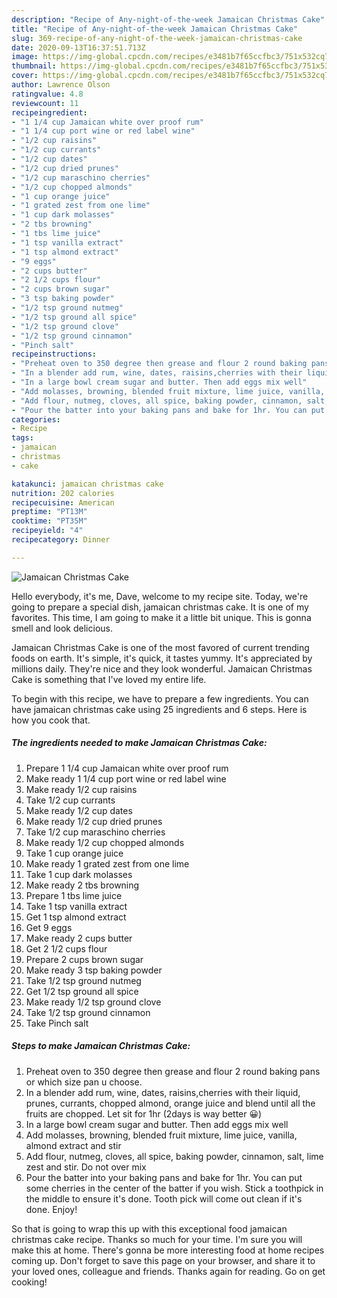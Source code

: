 ```yaml
---
description: "Recipe of Any-night-of-the-week Jamaican Christmas Cake"
title: "Recipe of Any-night-of-the-week Jamaican Christmas Cake"
slug: 369-recipe-of-any-night-of-the-week-jamaican-christmas-cake
date: 2020-09-13T16:37:51.713Z
image: https://img-global.cpcdn.com/recipes/e3481b7f65ccfbc3/751x532cq70/jamaican-christmas-cake-recipe-main-photo.jpg
thumbnail: https://img-global.cpcdn.com/recipes/e3481b7f65ccfbc3/751x532cq70/jamaican-christmas-cake-recipe-main-photo.jpg
cover: https://img-global.cpcdn.com/recipes/e3481b7f65ccfbc3/751x532cq70/jamaican-christmas-cake-recipe-main-photo.jpg
author: Lawrence Olson
ratingvalue: 4.8
reviewcount: 11
recipeingredient:
- "1 1/4 cup Jamaican white over proof rum"
- "1 1/4 cup port wine or red label wine"
- "1/2 cup raisins"
- "1/2 cup currants"
- "1/2 cup dates"
- "1/2 cup dried prunes"
- "1/2 cup maraschino cherries"
- "1/2 cup chopped almonds"
- "1 cup orange juice"
- "1 grated zest from one lime"
- "1 cup dark molasses"
- "2 tbs browning"
- "1 tbs lime juice"
- "1 tsp vanilla extract"
- "1 tsp almond extract"
- "9 eggs"
- "2 cups butter"
- "2 1/2 cups flour"
- "2 cups brown sugar"
- "3 tsp baking powder"
- "1/2 tsp ground nutmeg"
- "1/2 tsp ground all spice"
- "1/2 tsp ground clove"
- "1/2 tsp ground cinnamon"
- "Pinch salt"
recipeinstructions:
- "Preheat oven to 350 degree then grease and flour 2 round baking pans or which size pan u choose."
- "In a blender add rum, wine, dates, raisins,cherries with their liquid, prunes, currants, chopped almond, orange juice and blend until all the fruits are chopped. Let sit for 1hr (2days is way better 😀)"
- "In a large bowl cream sugar and butter. Then add eggs mix well"
- "Add molasses, browning, blended fruit mixture, lime juice, vanilla, almond extract and stir"
- "Add flour, nutmeg, cloves, all spice, baking powder, cinnamon, salt, lime zest and stir. Do not over mix"
- "Pour the batter into your baking pans and bake for 1hr. You can put some cherries in the center of the batter if you wish. Stick a toothpick in the middle to ensure it&#39;s done. Tooth pick will come out clean if it&#39;s done. Enjoy!"
categories:
- Recipe
tags:
- jamaican
- christmas
- cake

katakunci: jamaican christmas cake 
nutrition: 202 calories
recipecuisine: American
preptime: "PT13M"
cooktime: "PT35M"
recipeyield: "4"
recipecategory: Dinner

---
```



![Jamaican Christmas Cake](https://img-global.cpcdn.com/recipes/e3481b7f65ccfbc3/751x532cq70/jamaican-christmas-cake-recipe-main-photo.jpg)

Hello everybody, it's me, Dave, welcome to my recipe site. Today, we're going to prepare a special dish, jamaican christmas cake. It is one of my favorites. This time, I am going to make it a little bit unique. This is gonna smell and look delicious.



Jamaican Christmas Cake is one of the most favored of current trending foods on earth. It's simple, it's quick, it tastes yummy. It's appreciated by millions daily. They're nice and they look wonderful. Jamaican Christmas Cake is something that I've loved my entire life.


To begin with this recipe, we have to prepare a few ingredients. You can have jamaican christmas cake using 25 ingredients and 6 steps. Here is how you cook that.

<!--inarticleads1-->

##### The ingredients needed to make Jamaican Christmas Cake:

1. Prepare 1 1/4 cup Jamaican white over proof rum
1. Make ready 1 1/4 cup port wine or red label wine
1. Make ready 1/2 cup raisins
1. Take 1/2 cup currants
1. Make ready 1/2 cup dates
1. Make ready 1/2 cup dried prunes
1. Take 1/2 cup maraschino cherries
1. Make ready 1/2 cup chopped almonds
1. Take 1 cup orange juice
1. Make ready 1 grated zest from one lime
1. Take 1 cup dark molasses
1. Make ready 2 tbs browning
1. Prepare 1 tbs lime juice
1. Take 1 tsp vanilla extract
1. Get 1 tsp almond extract
1. Get 9 eggs
1. Make ready 2 cups butter
1. Get 2 1/2 cups flour
1. Prepare 2 cups brown sugar
1. Make ready 3 tsp baking powder
1. Take 1/2 tsp ground nutmeg
1. Get 1/2 tsp ground all spice
1. Make ready 1/2 tsp ground clove
1. Take 1/2 tsp ground cinnamon
1. Take Pinch salt




<!--inarticleads2-->

##### Steps to make Jamaican Christmas Cake:

1. Preheat oven to 350 degree then grease and flour 2 round baking pans or which size pan u choose.
1. In a blender add rum, wine, dates, raisins,cherries with their liquid, prunes, currants, chopped almond, orange juice and blend until all the fruits are chopped. Let sit for 1hr (2days is way better 😀)
1. In a large bowl cream sugar and butter. Then add eggs mix well
1. Add molasses, browning, blended fruit mixture, lime juice, vanilla, almond extract and stir
1. Add flour, nutmeg, cloves, all spice, baking powder, cinnamon, salt, lime zest and stir. Do not over mix
1. Pour the batter into your baking pans and bake for 1hr. You can put some cherries in the center of the batter if you wish. Stick a toothpick in the middle to ensure it&#39;s done. Tooth pick will come out clean if it&#39;s done. Enjoy!




So that is going to wrap this up with this exceptional food jamaican christmas cake recipe. Thanks so much for your time. I'm sure you will make this at home. There's gonna be more interesting food at home recipes coming up. Don't forget to save this page on your browser, and share it to your loved ones, colleague and friends. Thanks again for reading. Go on get cooking!
